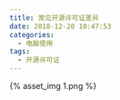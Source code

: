 ```yaml
---
title: 常见开源许可证差异
date: 2018-12-20 10:47:53
categories:
  - 电脑使用
tags:
  - 开源许可证
---
```


{% asset_img 1.png %}